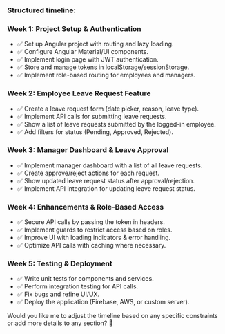 ### **Structured timeline**:

### **Week 1: Project Setup & Authentication**
- ✅ Set up Angular project with routing and lazy loading.
- ✅ Configure Angular Material/UI components.
- ✅ Implement login page with JWT authentication.
- ✅ Store and manage tokens in localStorage/sessionStorage.
- ✅ Implement role-based routing for employees and managers.

### **Week 2: Employee Leave Request Feature**
- ✅ Create a leave request form (date picker, reason, leave type).
- ✅ Implement API calls for submitting leave requests.
- ✅ Show a list of leave requests submitted by the logged-in employee.
- ✅ Add filters for status (Pending, Approved, Rejected).

### **Week 3: Manager Dashboard & Leave Approval**
- ✅ Implement manager dashboard with a list of all leave requests.
- ✅ Create approve/reject actions for each request.
- ✅ Show updated leave request status after approval/rejection.
- ✅ Implement API integration for updating leave request status.

### **Week 4: Enhancements & Role-Based Access**
- ✅ Secure API calls by passing the token in headers.
- ✅ Implement guards to restrict access based on roles.
- ✅ Improve UI with loading indicators & error handling.
- ✅ Optimize API calls with caching where necessary.

### **Week 5: Testing & Deployment**
- ✅ Write unit tests for components and services.
- ✅ Perform integration testing for API calls.
- ✅ Fix bugs and refine UI/UX.
- ✅ Deploy the application (Firebase, AWS, or custom server).

Would you like me to adjust the timeline based on any specific constraints or add more details to any section? 🚀